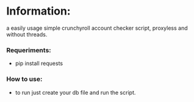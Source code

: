 # Information:

a easily usage simple crunchyroll account checker script, proxyless and without threads.

### Requeriments:
- pip install requests
### How to use:
- to run just create your db file and run the script.
